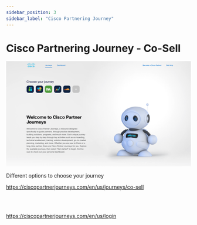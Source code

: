 ```yaml
---
sidebar_position: 3
sidebar_label: "Cisco Partnering Journey"
---
```


# Cisco Partnering Journey - Co-Sell

![Cisco partner journey](../../assets/images/cisco%20partner%20journey.png)

Different options to choose your journey

<a href="https://ciscopartnerjourneys.com/en/us/journeys/co-sell">https://ciscopartnerjourneys.com/en/us/journeys/co-sell</a>

<br />
<br />

<a href="https://ciscopartnerjourneys.com/en/us/login">https://ciscopartnerjourneys.com/en/us/login</a>
